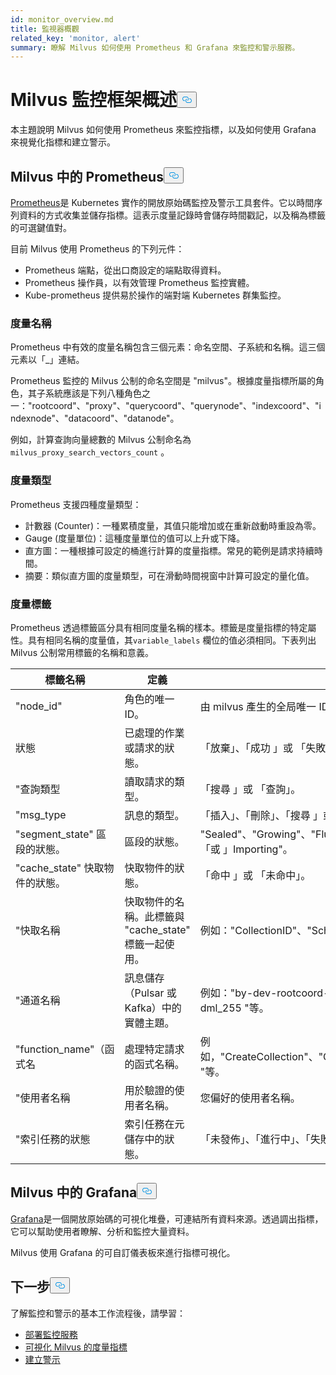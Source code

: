```yaml
---
id: monitor_overview.md
title: 監視器概觀
related_key: 'monitor, alert'
summary: 瞭解 Milvus 如何使用 Prometheus 和 Grafana 來監控和警示服務。
---
```

<h1 id="Milvus-monitoring-framework-overview" class="common-anchor-header">Milvus 監控框架概述<button data-href="#Milvus-monitoring-framework-overview" class="anchor-icon" translate="no">
      <svg translate="no"
        aria-hidden="true"
        focusable="false"
        height="20"
        version="1.1"
        viewBox="0 0 16 16"
        width="16"
      >
        <path
          fill="#0092E4"
          fill-rule="evenodd"
          d="M4 9h1v1H4c-1.5 0-3-1.69-3-3.5S2.55 3 4 3h4c1.45 0 3 1.69 3 3.5 0 1.41-.91 2.72-2 3.25V8.59c.58-.45 1-1.27 1-2.09C10 5.22 8.98 4 8 4H4c-.98 0-2 1.22-2 2.5S3 9 4 9zm9-3h-1v1h1c1 0 2 1.22 2 2.5S13.98 12 13 12H9c-.98 0-2-1.22-2-2.5 0-.83.42-1.64 1-2.09V6.25c-1.09.53-2 1.84-2 3.25C6 11.31 7.55 13 9 13h4c1.45 0 3-1.69 3-3.5S14.5 6 13 6z"
        ></path>
      </svg>
    </button></h1><p>本主題說明 Milvus 如何使用 Prometheus 來監控指標，以及如何使用 Grafana 來視覺化指標和建立警示。</p>
<h2 id="Prometheus-in-Milvus" class="common-anchor-header">Milvus 中的 Prometheus<button data-href="#Prometheus-in-Milvus" class="anchor-icon" translate="no">
      <svg translate="no"
        aria-hidden="true"
        focusable="false"
        height="20"
        version="1.1"
        viewBox="0 0 16 16"
        width="16"
      >
        <path
          fill="#0092E4"
          fill-rule="evenodd"
          d="M4 9h1v1H4c-1.5 0-3-1.69-3-3.5S2.55 3 4 3h4c1.45 0 3 1.69 3 3.5 0 1.41-.91 2.72-2 3.25V8.59c.58-.45 1-1.27 1-2.09C10 5.22 8.98 4 8 4H4c-.98 0-2 1.22-2 2.5S3 9 4 9zm9-3h-1v1h1c1 0 2 1.22 2 2.5S13.98 12 13 12H9c-.98 0-2-1.22-2-2.5 0-.83.42-1.64 1-2.09V6.25c-1.09.53-2 1.84-2 3.25C6 11.31 7.55 13 9 13h4c1.45 0 3-1.69 3-3.5S14.5 6 13 6z"
        ></path>
      </svg>
    </button></h2><p><a href="https://prometheus.io/docs/introduction/overview/">Prometheus</a>是 Kubernetes 實作的開放原始碼監控及警示工具套件。它以時間序列資料的方式收集並儲存指標。這表示度量記錄時會儲存時間戳記，以及稱為標籤的可選鍵值對。</p>
<p>目前 Milvus 使用 Prometheus 的下列元件：</p>
<ul>
<li>Prometheus 端點，從出口商設定的端點取得資料。</li>
<li>Prometheus 操作員，以有效管理 Prometheus 監控實體。</li>
<li>Kube-prometheus 提供易於操作的端對端 Kubernetes 群集監控。</li>
</ul>
<h3 id="Metric-names" class="common-anchor-header">度量名稱</h3><p>Prometheus 中有效的度量名稱包含三個元素：命名空間、子系統和名稱。這三個元素以「_」連結。</p>
<p>Prometheus 監控的 Milvus 公制的命名空間是 "milvus"。根據度量指標所屬的角色，其子系統應該是下列八種角色之一："rootcoord"、"proxy"、"querycoord"、"querynode"、"indexcoord"、"indexnode"、"datacoord"、"datanode"。</p>
<p>例如，計算查詢向量總數的 Milvus 公制命名為<code translate="no">milvus_proxy_search_vectors_count</code> 。</p>
<h3 id="Metric-types" class="common-anchor-header">度量類型</h3><p>Prometheus 支援四種度量類型：</p>
<ul>
<li>計數器 (Counter)：一種累積度量，其值只能增加或在重新啟動時重設為零。</li>
<li>Gauge (度量單位)：這種度量單位的值可以上升或下降。</li>
<li>直方圖：一種根據可設定的桶進行計算的度量指標。常見的範例是請求持續時間。</li>
<li>摘要：類似直方圖的度量類型，可在滑動時間視窗中計算可設定的量化值。</li>
</ul>
<h3 id="Metric-labels" class="common-anchor-header">度量標籤</h3><p>Prometheus 透過標籤區分具有相同度量名稱的樣本。標籤是度量指標的特定屬性。具有相同名稱的度量值，其<code translate="no">variable_labels</code> 欄位的值必須相同。下表列出 Milvus 公制常用標籤的名稱和意義。</p>
<table>
<thead>
<tr><th>標籤名稱</th><th>定義</th><th>值</th></tr>
</thead>
<tbody>
<tr><td>"node_id"</td><td>角色的唯一 ID。</td><td>由 milvus 產生的全局唯一 ID。</td></tr>
<tr><td>狀態</td><td>已處理的作業或請求的狀態。</td><td>「放棄」、「成功 」或 「失敗」。</td></tr>
<tr><td>"查詢類型</td><td>讀取請求的類型。</td><td>「搜尋 」或 「查詢」。</td></tr>
<tr><td>"msg_type</td><td>訊息的類型。</td><td>「插入」、「刪除」、「搜尋 」或 「查詢」。</td></tr>
<tr><td>"segment_state" 區段的狀態。</td><td>區段的狀態。</td><td>"Sealed"、"Growing"、"Flushed"、"Flushing"、"Dropped 「或 」Importing"。</td></tr>
<tr><td>"cache_state" 快取物件的狀態。</td><td>快取物件的狀態。</td><td>「命中 」或 「未命中」。</td></tr>
<tr><td>"快取名稱</td><td>快取物件的名稱。此標籤與 "cache_state" 標籤一起使用。</td><td>例如："CollectionID"、"Schema "等。</td></tr>
<tr><td>"通道名稱</td><td>訊息儲存（Pulsar 或 Kafka）中的實體主題。</td><td>例如："by-dev-rootcoord-dml_0"、"by-dev-rootcoord-dml_255 "等。</td></tr>
<tr><td>"function_name"（函式名</td><td>處理特定請求的函式名稱。</td><td>例如，"CreateCollection"、"CreatePartition"、"CreateIndex "等。</td></tr>
<tr><td>"使用者名稱</td><td>用於驗證的使用者名稱。</td><td>您偏好的使用者名稱。</td></tr>
<tr><td>"索引任務的狀態</td><td>索引任務在元儲存中的狀態。</td><td>「未發佈」、「進行中」、「失敗」、「完成 」或 「回收」。</td></tr>
</tbody>
</table>
<h2 id="Grafana-in-Milvus" class="common-anchor-header">Milvus 中的 Grafana<button data-href="#Grafana-in-Milvus" class="anchor-icon" translate="no">
      <svg translate="no"
        aria-hidden="true"
        focusable="false"
        height="20"
        version="1.1"
        viewBox="0 0 16 16"
        width="16"
      >
        <path
          fill="#0092E4"
          fill-rule="evenodd"
          d="M4 9h1v1H4c-1.5 0-3-1.69-3-3.5S2.55 3 4 3h4c1.45 0 3 1.69 3 3.5 0 1.41-.91 2.72-2 3.25V8.59c.58-.45 1-1.27 1-2.09C10 5.22 8.98 4 8 4H4c-.98 0-2 1.22-2 2.5S3 9 4 9zm9-3h-1v1h1c1 0 2 1.22 2 2.5S13.98 12 13 12H9c-.98 0-2-1.22-2-2.5 0-.83.42-1.64 1-2.09V6.25c-1.09.53-2 1.84-2 3.25C6 11.31 7.55 13 9 13h4c1.45 0 3-1.69 3-3.5S14.5 6 13 6z"
        ></path>
      </svg>
    </button></h2><p><a href="https://grafana.com/docs/grafana/latest/introduction/">Grafana</a>是一個開放原始碼的可視化堆疊，可連結所有資料來源。透過調出指標，它可以幫助使用者瞭解、分析和監控大量資料。</p>
<p>Milvus 使用 Grafana 的可自訂儀表板來進行指標可視化。</p>
<h2 id="Whats-next" class="common-anchor-header">下一步<button data-href="#Whats-next" class="anchor-icon" translate="no">
      <svg translate="no"
        aria-hidden="true"
        focusable="false"
        height="20"
        version="1.1"
        viewBox="0 0 16 16"
        width="16"
      >
        <path
          fill="#0092E4"
          fill-rule="evenodd"
          d="M4 9h1v1H4c-1.5 0-3-1.69-3-3.5S2.55 3 4 3h4c1.45 0 3 1.69 3 3.5 0 1.41-.91 2.72-2 3.25V8.59c.58-.45 1-1.27 1-2.09C10 5.22 8.98 4 8 4H4c-.98 0-2 1.22-2 2.5S3 9 4 9zm9-3h-1v1h1c1 0 2 1.22 2 2.5S13.98 12 13 12H9c-.98 0-2-1.22-2-2.5 0-.83.42-1.64 1-2.09V6.25c-1.09.53-2 1.84-2 3.25C6 11.31 7.55 13 9 13h4c1.45 0 3-1.69 3-3.5S14.5 6 13 6z"
        ></path>
      </svg>
    </button></h2><p>了解監控和警示的基本工作流程後，請學習：</p>
<ul>
<li><a href="/docs/zh-hant/monitor.md">部署監控服務</a></li>
<li><a href="/docs/zh-hant/visualize.md">可視化 Milvus 的度量指標</a></li>
<li><a href="/docs/zh-hant/alert.md">建立警示</a></li>
</ul>
